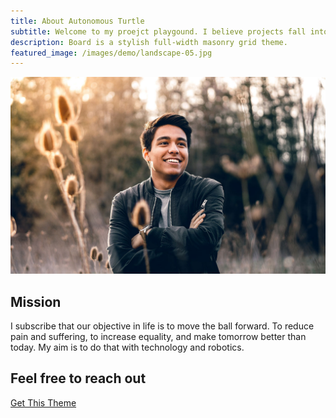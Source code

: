 ```yaml
---
title: About Autonomous Turtle
subtitle: Welcome to my proejct playgound. I believe projects fall into two categroies: they either teach you something or they accomplsih a finished product goal. Not everything on this porfolio is fully finished, but that's becuase it taught me what I needed to learn along to way to consider it complete! 
description: Board is a stylish full-width masonry grid theme.
featured_image: /images/demo/landscape-05.jpg
---
```


![](/images/demo/landscape-05.jpg)

## Mission

I subscribe that our objective in life is to move the ball forward. To reduce pain and suffering, to increase equality, and make tomorrow better than today. My aim is to do that with technology and robotics. 

## Feel free to reach out
<a href="https://jekyllthemes.io/theme/board-portfolio-jekyll-theme" class="button button--large">Get This Theme</a>
